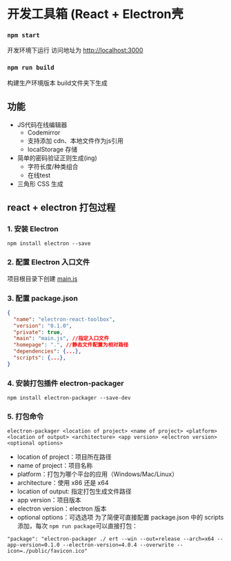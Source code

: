 # 开发工具箱 (React + Electron壳


### `npm start`

开发环境下运行 访问地址为 [http://localhost:3000](http://localhost:3000) 

### `npm run build`

构建生产环境版本 build文件夹下生成


## 功能
- JS代码在线编辑器
    - Codemirror
    - 支持添加 cdn、本地文件作为js引用
    - localStorage 存储
- 简单的密码验证正则生成(ing)
    - 字符长度/种类组合
    - 在线test
- 三角形 CSS 生成

## react + electron 打包过程

### 1. 安装 Electron
`npm install electron --save`
### 2. 配置 Electron 入口文件
项目根目录下创建 [main.js](https://github.com/mengQ99/electron-react-toolbox/blob/master/main.js)
### 3. 配置 package.json
```json
{
  "name": "electron-react-toolbox",
  "version": "0.1.0",
  "private": true,
  "main": "main.js", //指定入口文件
  "homepage": ".", //静态文件配置为相对路径
  "dependencies": {...},
  "scripts": {...},
}
```
### 4. 安装打包插件 electron-packager
```
npm install electron-packager --save-dev
```
### 5. 打包命令
```
electron-packager <location of project> <name of project> <platform> <location of output> <architecture> <app version> <electron version> <optional options>
```
- location of project：项目所在路径 
- name of project：项目名称
- platform：打包为哪个平台的应用（Windows/Mac/Linux） 
- architecture：使用 x86 还是 x64 
- location of output: 指定打包生成文件路径
- app version：项目版本
- electron version：electron 版本 
- optional options：可选选项
为了简便可直接配置 package.json 中的 scripts 添加，每次 `npm run package`可以直接打包：

`"package": "electron-packager ./ ert --win --out=release --arch=x64 --app-version=0.1.0 --electron-version=4.0.4 --overwrite --icon=./public/favicon.ico"`